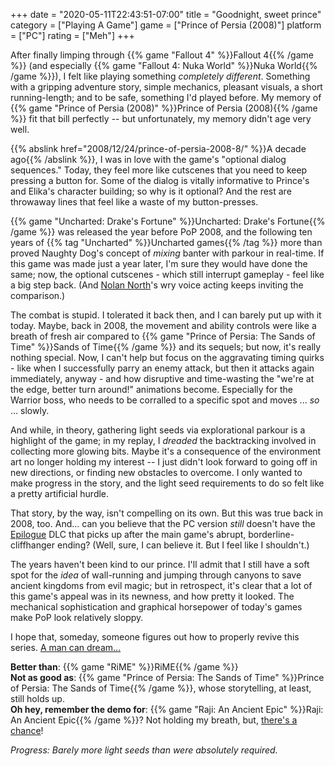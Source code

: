 +++
date = "2020-05-11T22:43:51-07:00"
title = "Goodnight, sweet prince"
category = ["Playing A Game"]
game = ["Prince of Persia (2008)"]
platform = ["PC"]
rating = ["Meh"]
+++

After finally limping through {{% game "Fallout 4" %}}Fallout 4{{% /game %}} (and especially {{% game "Fallout 4: Nuka World" %}}Nuka World{{% /game %}}), I felt like playing something <i>completely different</i>.  Something with a gripping adventure story, simple mechanics, pleasant visuals, a short running-length; and to be safe, something I'd played before.  My memory of {{% game "Prince of Persia (2008)" %}}Prince of Persia (2008){{% /game %}} fit that bill perfectly -- but unfortunately, my memory didn't age very well.

{{% abslink href="2008/12/24/prince-of-persia-2008-8/" %}}A decade ago{{% /abslink %}}, I was in love with the game's "optional dialog sequences."  Today, they feel more like cutscenes that you need to keep pressing a button for.  Some of the dialog is vitally informative to Prince's and Elika's character building; so why is it optional?  And the rest are throwaway lines that feel like a waste of my button-presses.

{{% game "Uncharted: Drake's Fortune" %}}Uncharted: Drake's Fortune{{% /game %}} was released the year before PoP 2008, and the following ten years of {{% tag "Uncharted" %}}Uncharted games{{% /tag %}} more than proved Naughty Dog's concept of <i>mixing</i> banter with parkour in real-time.  If this game was made just a year later, I'm sure they would have done the same; now, the optional cutscenes - which still interrupt gameplay - feel like a big step back.  (And <a href="https://www.imdb.com/name/nm0636046/">Nolan North</a>'s wry voice acting keeps inviting the comparison.)

The combat is stupid.  I tolerated it back then, and I can barely put up with it today.  Maybe, back in 2008, the movement and ability controls were like a breath of fresh air compared to {{% game "Prince of Persia: The Sands of Time" %}}Sands of Time{{% /game %}} and its sequels; but now, it's really nothing special.  Now, I can't help but focus on the aggravating timing quirks - like when I successfully parry an enemy attack, but then it attacks again immediately, anyway - and how disruptive and time-wasting the "we're at the edge, better turn around!" animations become.  Especially for the Warrior boss, who needs to be corralled to a specific spot and moves ... <i>so</i> ... slowly.

And while, in theory, gathering light seeds via explorational parkour is a highlight of the game; in my replay, I <i>dreaded</i> the backtracking involved in collecting more glowing bits.  Maybe it's a consequence of the environment art no longer holding my interest -- I just didn't look forward to going off in new directions, or finding new obstacles to overcome.  I only wanted to make progress in the story, and the light seed requirements to do so felt like a pretty artificial hurdle.

That story, by the way, isn't compelling on its own.  But this was true back in 2008, too.  And... can you believe that the PC version <i>still</i> doesn't have the <a href="https://princeofpersia.fandom.com/wiki/Prince_of_Persia:_Epilogue">Epilogue</a> DLC that picks up after the main game's abrupt, borderline-cliffhanger ending?  (Well, sure, I can believe it.  But I feel like I shouldn't.)

The years haven't been kind to our prince.  I'll admit that I still have a soft spot for the <i>idea</i> of wall-running and jumping through canyons to save ancient kingdoms from evil magic; but in retrospect, it's clear that a lot of this game's appeal was in its newness, and how pretty it looked.  The mechanical sophistication and graphical horsepower of today's games make PoP look relatively sloppy.

I hope that, someday, someone figures out how to properly revive this series.  <a href="https://arstechnica.com/gaming/2020/05/prince-of-persia-concept-video-appears-and-confirms-why-series-has-been-dormant/">A man can dream...</a>

<b>Better than</b>: {{% game "RiME" %}}RiME{{% /game %}}  
<b>Not as good as</b>: {{% game "Prince of Persia: The Sands of Time" %}}Prince of Persia: The Sands of Time{{% /game %}}, whose storytelling, at least, still holds up.  
<b>Oh hey, remember the demo for</b>: {{% game "Raji: An Ancient Epic" %}}Raji: An Ancient Epic{{% /game %}}?  Not holding my breath, but, <a href="https://www.youtube.com/watch?v=KX5jNnDMfxA">there's a chance</a>!

<i>Progress: Barely more light seeds than were absolutely required.</i>
